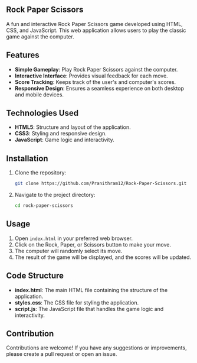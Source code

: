 ## Rock Paper Scissors

A fun and interactive Rock Paper Scissors game developed using HTML, CSS, and JavaScript. This web application allows users to play the classic game against the computer.

## Features

- **Simple Gameplay**: Play Rock Paper Scissors against the computer.
- **Interactive Interface**: Provides visual feedback for each move.
- **Score Tracking**: Keeps track of the user's and computer's scores.
- **Responsive Design**: Ensures a seamless experience on both desktop and mobile devices.

## Technologies Used

- **HTML5**: Structure and layout of the application.
- **CSS3**: Styling and responsive design.
- **JavaScript**: Game logic and interactivity.

## Installation

1. Clone the repository:
    ```bash
    git clone https://github.com/Pranithram12/Rock-Paper-Scissors.git
    ```
2. Navigate to the project directory:
    ```bash
    cd rock-paper-scissors
    ```

## Usage

1. Open `index.html` in your preferred web browser.
2. Click on the Rock, Paper, or Scissors button to make your move.
3. The computer will randomly select its move.
4. The result of the game will be displayed, and the scores will be updated.

## Code Structure

- **index.html**: The main HTML file containing the structure of the application.
- **styles.css**: The CSS file for styling the application.
- **script.js**: The JavaScript file that handles the game logic and interactivity.

## Contribution
Contributions are welcome! If you have any suggestions or improvements, please create a pull request or open an issue.
